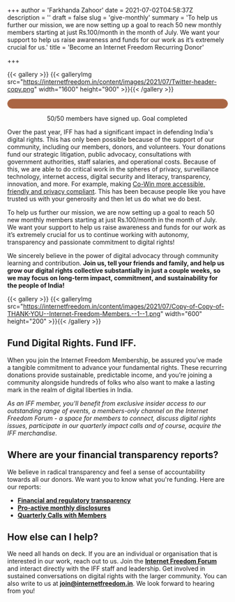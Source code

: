 +++
author = 'Farkhanda Zahoor'
date = 2021-07-02T04:58:37Z
description = ''
draft = false
slug = 'give-monthly'
summary = 'To help us further our mission, we are now setting up a goal to reach 50 new monthly members starting at just Rs.100/month in the month of July. We want your support to help us raise awareness and funds for our work as it’s extremely crucial for us.'
title = 'Become an Internet Freedom Recurring Donor'

+++


{{< gallery >}}
{{< galleryImg  src="https://internetfreedom.in/content/images/2021/07/Twitter-header-copy.png" width="1600" height="900" >}}{{< /gallery >}}

<style>
    
#progress {
    border-radius: 13px;
    border: 1px solid #a64;
    height: 20px;
    width: 100%;
}

#progress::after {
    content: '';
    display: block;
    background: #a64;
    width: calc((50 / 50) * 100%);
    height: 100%;
    border-radius: 9px;
}
</style>

<div id="progress">
</div>

<p style="text-align:center;">50/50 members have signed up. Goal completed</p>

Over the past year, IFF has had a significant impact in defending India's digital rights. This has only been possible because of the support of our community, including our members, donors, and volunteers. Your donations fund our strategic litigation, public advocacy, consultations with government authorities, staff salaries, and operational costs. Because of this, we are able to do critical work in the spheres of privacy, surveillance technology, internet access, digital security and literacy, transparency, innovation, and more. For example, making [Co-Win more accessible, friendly and privacy compliant](https://internetfreedom.in/delhi-high-court-issues-directions-on-suggestions-to-improve-the-cowin-platform/). This has been because people like you have trusted us with your generosity and then let us do what we do best.

To help us further our mission, we are now setting up a goal to reach 50 new monthly members starting at just Rs.100/month in the month of July. We want your support to help us raise awareness and funds for our work as it’s extremely crucial for us to continue working with autonomy, transparency and passionate commitment to digital rights!

We sincerely believe in the power of digital advocacy through community learning and contribution. **Join us, tell your friends and family, and help us grow our digital rights collective substantially in just a couple weeks, so we may focus on long-term impact, commitment, and sustainability for the people of India!**

{{< gallery >}}
{{< galleryImg  src="https://internetfreedom.in/content/images/2021/07/Copy-of-Copy-of-THANK-YOU--Internet-Freedom-Members.--1--1.png" width="600" height="200" >}}{{< /gallery >}}

## Fund Digital Rights. Fund IFF.

> > > <form><script src="https://cdn.razorpay.com/static/widget/subscription-button.js" data-subscription_button_id="pl_HTdyYvtj5j7jkO" data-button_theme="brand-color" async> </script> </form>

When you join the Internet Freedom Membership, be assured you’ve made a tangible commitment to advance your fundamental rights. These recurring donations provide sustainable, predictable income, and you’re joining a community alongside hundreds of folks who also want to make a lasting mark in the realm of digital liberties in India.

_As an IFF member, you'll benefit from exclusive insider access to our outstanding range of events, a members-only channel on the Internet Freedom Forum - a space for members to connect, discuss digital rights issues, participate in our quarterly impact calls and of course, acquire the IFF merchandise._

## **Where are your financial transparency reports?**

We believe in radical transparency and feel a sense of accountability towards all our donors. We want you to know what you're funding. Here are our reports:

* [**Financial and regulatory transparency**](https://internetfreedom.in/transparency-and-finances)
* [**Pro-active monthly disclosures**](https://twitter.com/internetfreedom/status/1224688870396059654)
* ****[Qua](https://www.youtube.com/watch?v=9bObYHddG1M&t=2014s)**[r](https://www.youtube.com/watch?v=9bObYHddG1M&t=2014s)**[terly Calls with Members](https://www.youtube.com/watch?v=9bObYHddG1M&t=2014s)****

## **How else can I help?**

We need all hands on deck. If you are an individual or organisation that is interested in our work, reach out to us. Join the [**Internet Freedom Forum**](http://forum.internetfreedom.in/) and interact directly with the IFF staff and leadership. Get involved in sustained conversations on digital rights with the larger community. You can also write to us at [**join@internetfreedom.in**](mailto:join@internetfreedom.in). We look forward to hearing from you!

